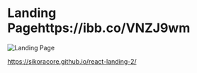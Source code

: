 # Landing Pagehttps://ibb.co/VNZJ9wm
![Landing Page](https://ibb.co/VNZJ9wm)

https://sikoracore.github.io/react-landing-2/
